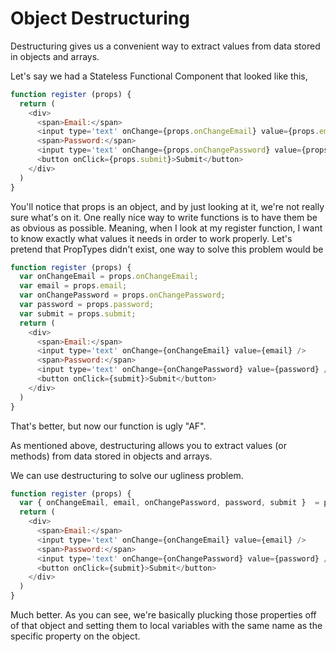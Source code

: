 # Object Destructuring

Destructuring gives us a convenient way to extract values from data stored in objects and arrays.

Let's say we had a Stateless Functional Component that looked like this,

```javascript
function register (props) {
  return (
    <div>
      <span>Email:</span>
      <input type='text' onChange={props.onChangeEmail} value={props.email} />
      <span>Password:</span>
      <input type='text' onChange={props.onChangePassword} value={props.password} />
      <button onClick={props.submit}>Submit</button>
    </div>
  )
}
```

You'll notice that props is an object, and by just looking at it, we're not really sure what's on it. One really nice way to write functions is to have them be as obvious as possible. Meaning, when I look at my register function, I want to know exactly what values it needs in order to work properly. Let's pretend that PropTypes didn't exist, one way to solve this problem would be

```javascript
function register (props) {
  var onChangeEmail = props.onChangeEmail;
  var email = props.email;
  var onChangePassword = props.onChangePassword;
  var password = props.password;
  var submit = props.submit;
  return (
    <div>
      <span>Email:</span>
      <input type='text' onChange={onChangeEmail} value={email} />
      <span>Password:</span>
      <input type='text' onChange={onChangePassword} value={password} />
      <button onClick={submit}>Submit</button>
    </div>
  )
}
```

That's better, but now our function is ugly "AF".

As mentioned above, destructuring allows you to extract values (or methods) from data stored in objects and arrays.

We can use destructuring to solve our ugliness problem.

```javascript
function register (props) {
  var { onChangeEmail, email, onChangePassword, password, submit }  = props;
  return (
    <div>
      <span>Email:</span>
      <input type='text' onChange={onChangeEmail} value={email} />
      <span>Password:</span>
      <input type='text' onChange={onChangePassword} value={password} />
      <button onClick={submit}>Submit</button>
    </div>
  )
}
```
Much better. As you can see, we're basically plucking those properties off of that object and setting them to local variables with the same name as the specific property on the object.